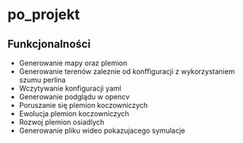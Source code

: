 # po_projekt

## Funkcjonalności
- Generowanie mapy oraz plemion
- Generowanie terenów zaleznie od konffiguracji z wykorzystaniem szumu perlina
- Wczytywanie konfiguracji yaml
- Generowanie podglądu w opencv
- Poruszanie się plemion koczowniczych
- Ewolucja plemion koczowniczych
- Rozwoj plemion osiadlych
- Generowanie pliku wideo pokazujacego symulacje